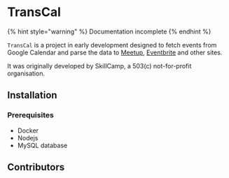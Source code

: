 # TransCal

{% hint style="warning" %}
Documentation incomplete
{% endhint %}

`TransCal` is a project in early development designed to fetch events from Google Calendar and parse the data to [Meetup](https://meetup.com), [Eventbrite](https://www.eventbrite.com) and other sites.

It was originally developed by SkillCamp, a 503(c) not-for-profit organisation.

## Installation

### Prerequisites

* Docker
* Nodejs
* MySQL database

## Contributors



